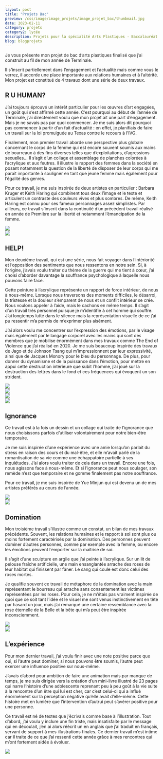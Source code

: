 ```yaml
---
layout: post
title: "Projets Bac"
preview: /css/image/image_projets/image_projet_bac/thumbnail.jpg
date: 2023-02-11
category: projets 
category2: lycée
description: Projets pour la spécialité Arts Plastiques - Baccalauréat 2022
blog: blogprojets
---
```


Je vous présente mon projet de bac d’arts plastiques finalisé que j’ai construit au fil de mon année de Terminale.

Il s’inscrit partiellement dans l’engagement et l’actualité mais comme vous le verrez, il accorde une place importante aux relations humaines et à l’altérité. Mon projet est constitué de 4 travaux dont une série de deux travaux.

<h2>R U HUMAN?</h2>

J’ai toujours éprouvé un intérêt particulier pour les œuvres d’art engagées, un goût qui s’est affirmé cette année. C’est pourquoi au début de l’année de Terminale, j’ai directement voulu que mon projet ait une part d’engagement. Mais je ne savais pas par quoi commencer. Je me suis alors dit pourquoi pas commencer à partir d’un fait d’actualité : en effet, je planifiais de faire un travail sur la loi promulguée au Texas contre le recours à l'IVG.

Finalement, mon premier travail aborde une perspective plus globale concernant le corps de la femme qui est encore souvent soumis aux mains de bourreaux à des fins diverses telles que d’exploitations, d’agressions sexuelles…  Il s’agit d’un collage et assemblage de planches colorées à l’acrylique et aux feutres. Il illustre le rapport des femmes dans la société en posant notamment la question de la liberté de disposer de leur corps qui me paraît importante à souligner en tant que jeune femme mais également pour l’égalité des genres.

Pour ce travail, je me suis inspirée de deux artistes en particulier : Barbara Kruger et Keith Haring qui combinent tous deux l’image et le texte et articulent un contraste des couleurs vives et plus sombres. De même, Keith Haring est connu pour ses fameux personnages assez simplistes. Par ailleurs, ce travail s’inscrit dans la continuité d’un précédent travail réalisé en année de Première sur la liberté et notamment l’émancipation de la femme.

<div class="image_container">
<div><img onclick="Zoom(this)" class="img-gallery" src="/css/image/image_projets/image_projet_bac/img2.jpg"></div>
<div><img onclick="Zoom(this)" class="img-gallery" src="/css/image/image_projets/image_projet_bac/img3.jpg"></div>
</div>

<h2>HELP!</h2>

Mon deuxième travail, qui est une série, nous fait voyager dans l’intériorité et l’opposition des sentiments que nous ressentons en notre sein. Si, à l’origine, j’avais voulu traiter du thème de la guerre qui me tient à cœur, j’ai choisi d’aborder davantage la souffrance psychologique à laquelle nous pouvons faire face.

Cette peinture à l’acrylique représente un rapport de force intérieur, de nous à nous-même. Lorsque nous traversons des moments difficiles, le désarroi, la tristesse et la douleur s’emparent de nous et un conflit intérieur se crée. Nous voulons appeler à l’aide, mais le cachons en même temps. Il s’agit d’un travail très personnel puisque je m’identifie à cet homme qui souffre. J’ai longtemps lutté dans le silence mais la représentation visuelle de ce j’ai pu ressentir m’a permis de m’exprimer plus aisément.

J’ai alors voulu me concentrer sur l’expression des émotions, par le visage mais également par le langage corporel avec les mains qui sont des membres que je mobilise énormément dans mes travaux comme The End of Violence que j’ai réalisé en 2020. Je me suis beaucoup inspirée des travaux de Jago et de Johnson Tsang qui m’impressionnent par leur expressivité, ainsi que de Jacques Monory pour le bleu du personnage. De plus, pour donner du dynamisme et de la puissance dans l’émotion, pour mettre en appui cette destruction intérieure que subit l’homme, j’ai joué sur la destruction des lettres dans le fond et ces fréquences qui évoquent un son strident.

<div class="image_container">
<div><img onclick="Zoom(this)" class="img-gallery" src="/css/image/image_projets/image_projet_bac/img4.jpg"></div>
<div><img onclick="Zoom(this)" class="img-gallery" src="/css/image/image_projets/image_projet_bac/img5.jpg"></div>
<div style="width: 100% !important;"><img onclick="Zoom(this)" class="img-gallery" src="/css/image/image_projets/image_projet_bac/img6.jpg"></div>
<div style="width: 100% !important;"><img onclick="Zoom(this)" class="img-gallery" src="/css/image/image_projets/image_projet_bac/img7.jpg"></div>
</div>

<h2>Ignorance</h2>

Ce travail est à la fois un dessin et un collage qui traite de l’ignorance que nous choisissons parfois d’utiliser volontairement pour notre bien-être temporaire.

Je me suis inspirée d’une expérience avec une amie lorsqu’on parlait du stress en raison des cours et du mal-être, et elle m’avait parlé de la romantisation de sa vie comme une échappatoire partielle à ses inquiétudes. J’ai alors voulu traiter de cela dans un travail. Encore une fois, nous agissons face à nous-même. Et si l’ignorance peut nous soulager, son remède n’est que temporaire et ne gomme finalement pas notre souffrance.  

Pour ce travail, je me suis inspirée de Yue Minjun qui est devenu un de mes artistes préférés au cours de l’année.

<div class="image_container">
<div><img onclick="Zoom(this)" class="img-gallery" src="/css/image/image_projets/image_projet_bac/img8.jpg"></div>
<div><img onclick="Zoom(this)" class="img-gallery" src="/css/image/image_projets/image_projet_bac/img9.jpg"></div>
</div>

<h2>Domination</h2>

Mon troisième travail s’illustre comme un constat, un bilan de mes travaux précédents. Souvent, les relations humaines et le rapport à soi sont plus ou moins fortement caractérisés par la domination. Des personnes peuvent dominer d’autres personnes, comme par exemple avec la femme, ou encore les émotions peuvent l’emporter sur la maîtrise de soi.

Il s’agit d’une sculpture en argile que j’ai peinte à l’acrylique. Sur un lit de pelouse fraîche artificielle, une main ensanglantée arrache des roses de leur habitat qui finissent par fâner. Le sang qui coule est donc celui des roses mortes. 

Je qualifie souvent ce travail de métaphore de la domination avec la main représentant le bourreau qui arrache sans consentement les victimes représentées par les roses. Pour cela, je ne m’étais pas vraiment inspirée de quoi que ce soit tant l’idée et le visuel me sont venus instinctivement en tête par hasard un jour, mais j’ai remarqué une certaine ressemblance avec la rose éternelle de la Belle et la bête qui m’a peut être inspirée inconsciemment.

<div class="image_container">
<div><img onclick="Zoom(this)" class="img-gallery" src="/css/image/image_projets/image_projet_bac/img10.jpg"></div>
<div><img onclick="Zoom(this)" class="img-gallery" src="/css/image/image_projets/image_projet_bac/img11.jpg"></div>
</div>

<h2>L’expérience</h2>

Pour mon dernier travail, j’ai voulu finir avec une note positive parce que oui, si l’autre peut dominer, si nous pouvons être soumis, l’autre peut exercer une influence positive sur nous-même.

J’avais d’abord pour ambition de faire une animation mais par manque de temps, je me suis dirigée vers la création d’un mini-livre illustré de 23 pages qui narre l’histoire d’une adolescente reprenant peu à peu goût à la vie suite à la rencontre d’un être qui lui est cher, car c’est celui-ci qui a influé énormément sur la perception négative qu’elle avait d’elle-même. Cette histoire met en lumière que l’intervention d’autrui peut s’avérer positive pour une personne.

Ce travail est né de textes que j’écrivais comme base à l’illustration. Tout d’abord, j’ai voulu y inclure une fin triste, mais insatisfaite par le message qui en découlait, j’en ai alors réécrit un en anglais que j’ai traduit en français, servant de support à mes illustrations finales. Ce dernier travail m’est intime car il traite de ce que j’ai ressenti cette année grâce à mes rencontres qui m’ont fortement aidée à évoluer.

<img onclick="Zoom(this)" class="img-gallery" src="/css/image/image_projets/image_projet_bac/img12.jpg">
